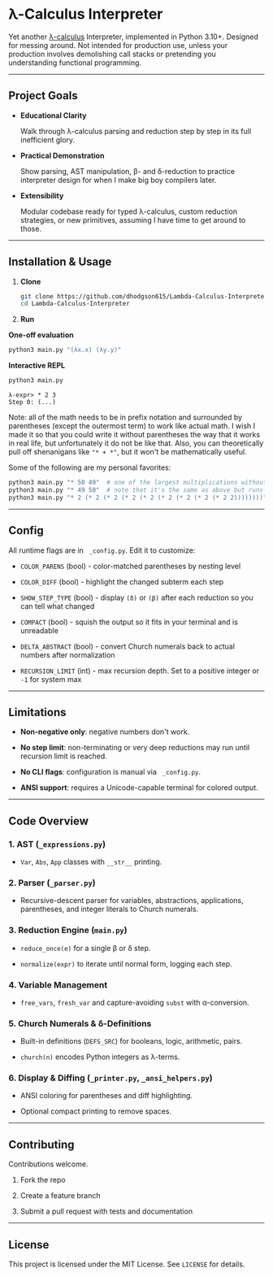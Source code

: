 # λ-Calculus Interpreter

Yet another [λ-calculus](https://en.m.wikipedia.org/wiki/Lambda_calculus)
Interpreter, implemented in Python 3.10+. Designed for messing around. Not
intended for production use, unless your production involves demolishing call
stacks or pretending you understanding functional programming.

---

## Project Goals

- **Educational Clarity**

  Walk through λ-calculus parsing and reduction step by step in its full
  inefficient glory.

- **Practical Demonstration**

  Show parsing, AST manipulation, β- and δ-reduction to practice interpreter
  design for when I make big boy compilers later.

- **Extensibility**

  Modular codebase ready for typed λ-calculus, custom reduction strategies, or
  new primitives, assuming I have time to get around to those.

---

## Installation & Usage

1. **Clone**

   ```bash
   git clone https://github.com/dhodgson615/Lambda-Calculus-Interpreter.git
   cd Lambda-Calculus-Interpreter
   ```

2. **Run**

  **One-off evaluation**

  ```bash
  python3 main.py "(λx.x) (λy.y)"
  ```

  **Interactive REPL**

  ```bash
  python3 main.py
  ```
  ```text
  λ-expr> * 2 3
  Step 0: (...)
  ```

Note: all of the math needs to be in prefix notation and surrounded by
parentheses (except the outermost term) to work like actual math. I wish I made
it so that you could write it without parentheses the way that it works in real
life, but unfortunately it do not be like that. Also, you can theoretically
pull off shenanigans like `"* + *"`, but it won't be mathematically useful.

Some of the following are my personal favorites:

```bash
python3 main.py "* 50 49"  # one of the largest multiplications without getting a RecursionError
python3 main.py "* 49 50"  # note that it's the same as above but runs with a different number of steps
python3 main.py "* 2 (* 2 (* 2 (* 2 (* 2 (* 2 (* 2 (* 2 (* 2 2))))))))"  # 2^10
```

---

## Config

All runtime flags are in ` _config.py`. Edit it to customize:

- `COLOR_PARENS` (bool) - color-matched parentheses by nesting level

- `COLOR_DIFF` (bool) - highlight the changed subterm each step

- `SHOW_STEP_TYPE` (bool) - display `(δ)` or `(β)` after each reduction so you
  can tell what changed

- `COMPACT` (bool) - squish the output so it fits in your terminal and is
  unreadable

- `DELTA_ABSTRACT` (bool) - convert Church numerals back to actual numbers
  after normalization

- `RECURSION_LIMIT` (int) - max recursion depth. Set to a positive integer or
  `-1` for system max

---

## Limitations

- **Non-negative only**: negative numbers don't work.

- **No step limit**: non-terminating or very deep reductions may run until
  recursion limit is reached.

- **No CLI flags**: configuration is manual via ` _config.py`.

- **ANSI support**: requires a Unicode-capable terminal for colored output.

---

## Code Overview

### 1. AST (`_expressions.py`)

- `Var`, `Abs`, `App` classes with `__str__` printing.

### 2. Parser (`_parser.py`)

- Recursive-descent parser for variables, abstractions, applications,
  parentheses, and integer literals to Church numerals.

### 3. Reduction Engine (`main.py`)

- `reduce_once(e)` for a single β or δ step.

- `normalize(expr)` to iterate until normal form, logging each step.

### 4. Variable Management

- `free_vars`, `fresh_var` and capture-avoiding `subst` with α-conversion.

### 5. Church Numerals & δ-Definitions

- Built-in definitions (`DEFS_SRC`) for booleans, logic, arithmetic, pairs.

- `church(n)` encodes Python integers as λ-terms.

### 6. Display & Diffing (`_printer.py`, `_ansi_helpers.py`)

- ANSI coloring for parentheses and diff highlighting.

- Optional compact printing to remove spaces.

---

## Contributing

Contributions welcome.

1. Fork the repo

2. Create a feature branch

3. Submit a pull request with tests and documentation

---

## License

This project is licensed under the MIT License. See `LICENSE` for details.

